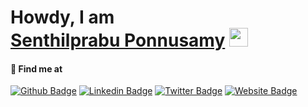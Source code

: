 <h1> Howdy, I am <br/> <a href="https://www.senthilprabu.in/">Senthilprabu Ponnusamy</a> <img src="https://emojis.slackmojis.com/emojis/images/1531849430/4246/blob-sunglasses.gif?1531849430" width="30px"></h1>
</h1>

#### 🚀 Find me at
[![Github Badge](http://img.shields.io/badge/-Github-black?style=flat-square&logo=github&link=https://github.com/iamsenthilprabu/)](https://github.com/iamsenthilprabu/)
[![Linkedin Badge](https://img.shields.io/badge/-LinkedIn-blue?style=flat-square&logo=Linkedin&logoColor=white&link=https://www.linkedin.com/in/iamsenthilprabu/)](https://www.linkedin.com/in/iamsenthilprabu)
[![Twitter Badge](https://img.shields.io/badge/-Twitter-1da1f2?style=flat-square&logo=twitter&logoColor=white&link=https://twitter.com/senthilprabu_p)](https://twitter.com/senthilprabu_p)
[![Website Badge](https://img.shields.io/badge/-senthilprabu.in-0F9D58?style=flat-square&logo=firefox&logoColor=white&link=https://www.senthilprabu.in/)](https://www.senthilprabu.in/)
